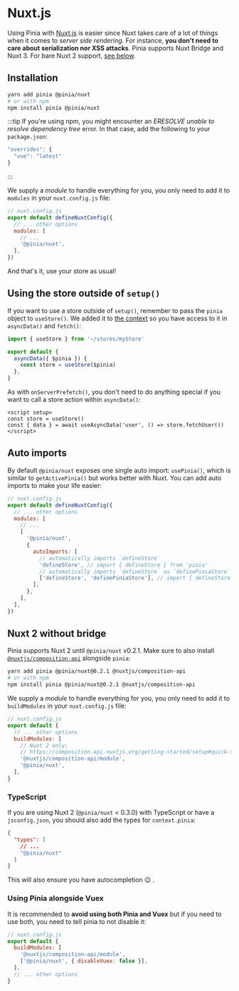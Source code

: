 # Nuxt.js

Using Pinia with [Nuxt.js](https://nuxtjs.org/) is easier since Nuxt takes care of a lot of things when it comes to _server side rendering_. For instance, **you don't need to care about serialization nor XSS attacks**. Pinia supports Nuxt Bridge and Nuxt 3. For bare Nuxt 2 support, [see below](#nuxt-2-without-bridge).

## Installation

```bash
yarn add pinia @pinia/nuxt
# or with npm
npm install pinia @pinia/nuxt
```

:::tip
If you're using npm, you might encounter an _ERESOLVE unable to resolve dependency tree_ error. In that case, add the following to your `package.json`:

```js
"overrides": {
  "vue": "latest"
}
```

:::

We supply a _module_ to handle everything for you, you only need to add it to `modules` in your `nuxt.config.js` file:

```js
// nuxt.config.js
export default defineNuxtConfig({
  // ... other options
  modules: [
    // ...
    '@pinia/nuxt',
  ],
})
```

And that's it, use your store as usual!

## Using the store outside of `setup()`

If you want to use a store outside of `setup()`, remember to pass the `pinia` object to `useStore()`. We added it to [the context](https://nuxtjs.org/docs/2.x/internals-glossary/context) so you have access to it in `asyncData()` and `fetch()`:

```js
import { useStore } from '~/stores/myStore'

export default {
  asyncData({ $pinia }) {
    const store = useStore($pinia)
  },
}
```

As with `onServerPrefetch()`, you don't need to do anything special if you want to call a store action within `asyncData()`:

```vue
<script setup>
const store = useStore()
const { data } = await useAsyncData('user', () => store.fetchUser())
</script>
```

## Auto imports

By default `@pinia/nuxt` exposes one single auto import: `usePinia()`, which is similar to `getActivePinia()` but works better with Nuxt. You can add auto imports to make your life easier:

```js
// nuxt.config.js
export default defineNuxtConfig({
  // ... other options
  modules: [
    // ...
    [
      '@pinia/nuxt',
      {
        autoImports: [
          // automatically imports `defineStore`
          'defineStore', // import { defineStore } from 'pinia'
          // automatically imports `defineStore` as `definePiniaStore`
          ['defineStore', 'definePiniaStore'], // import { defineStore as definePiniaStore } from 'pinia'
        ],
      },
    ],
  ],
})
```

## Nuxt 2 without bridge

Pinia supports Nuxt 2 until `@pinia/nuxt` v0.2.1. Make sure to also install [`@nuxtjs/composition-api`](https://composition-api.nuxtjs.org/) alongside `pinia`:

```bash
yarn add pinia @pinia/nuxt@0.2.1 @nuxtjs/composition-api
# or with npm
npm install pinia @pinia/nuxt@0.2.1 @nuxtjs/composition-api
```

We supply a _module_ to handle everything for you, you only need to add it to `buildModules` in your `nuxt.config.js` file:

```js
// nuxt.config.js
export default {
  // ... other options
  buildModules: [
    // Nuxt 2 only:
    // https://composition-api.nuxtjs.org/getting-started/setup#quick-start
    '@nuxtjs/composition-api/module',
    '@pinia/nuxt',
  ],
}
```

### TypeScript

If you are using Nuxt 2 (`@pinia/nuxt` < 0.3.0) with TypeScript or have a `jsconfig.json`, you should also add the types for `context.pinia`:

```json
{
  "types": [
    // ...
    "@pinia/nuxt"
  ]
}
```

This will also ensure you have autocompletion 😉 .

### Using Pinia alongside Vuex

It is recommended to **avoid using both Pinia and Vuex** but if you need to use both, you need to tell pinia to not disable it:

```js
// nuxt.config.js
export default {
  buildModules: [
    '@nuxtjs/composition-api/module',
    ['@pinia/nuxt', { disableVuex: false }],
  ],
  // ... other options
}
```
